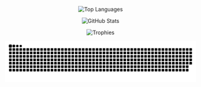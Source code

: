 <!-- Most Used Languages Centered -->
<p align="center">
  <img src="https://github-readme-stats.vercel.app/api/top-langs/?username=sminerport&layout=compact&theme=default" alt="Top Languages" />
</p>

<!-- GitHub Stats Centered -->
<p align="center">
  <img src="https://github-readme-stats.vercel.app/api?username=sminerport&show_icons=true&theme=default&count_private=true" alt="GitHub Stats" />
</p>

<!-- Trophies Centered -->
<p align="center">
  <img src="https://github-profile-trophy.vercel.app/?username=sminerport&theme=flat&no-frame=true&margin-w=15" alt="Trophies" />
</p>

<!-- Snake Game Centered -->
<p align="center">
  <img src="https://raw.githubusercontent.com/sminerport/snk/output/github-contribution-grid-snake.svg" alt="Snake Game" />
</p>
